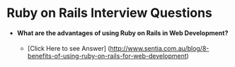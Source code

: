# Ruby on Rails Interview Questions

- #### What are the advantages of using Ruby on Rails in Web Development?
    - [Click Here to see Answer] (http://www.sentia.com.au/blog/8-benefits-of-using-ruby-on-rails-for-web-development)
